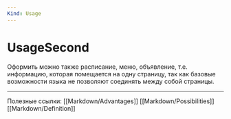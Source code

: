 ```yaml
---
Kind: Usage
---
```

# UsageSecond
Оформить можно также расписание, меню, объявление, т.е. информацию, которая помещается на одну страницу, так как базовые возможности языка не позволяют соединять между собой страницы.
***
Полезные ссылки:
[[Markdown/Advantages]]
[[Markdown/Possibilities]]
[[Markdown/Definition]]


